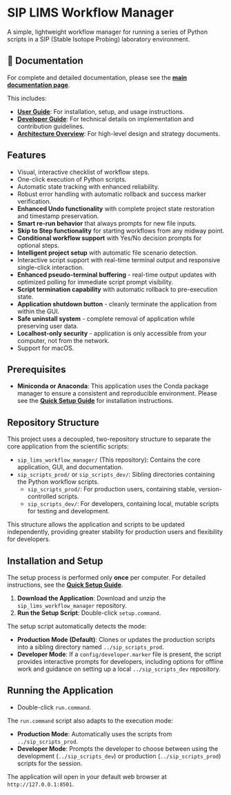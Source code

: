 # SIP LIMS Workflow Manager

A simple, lightweight workflow manager for running a series of Python scripts in a SIP (Stable Isotope Probing) laboratory environment.

## 📖 Documentation

For complete and detailed documentation, please see the **[main documentation page](docs/index.md)**.

This includes:
- **[User Guide](docs/user_guide)**: For installation, setup, and usage instructions.
- **[Developer Guide](docs/developer_guide)**: For technical details on implementation and contribution guidelines.
- **[Architecture Overview](docs/architecture)**: For high-level design and strategy documents.

## Features

-   Visual, interactive checklist of workflow steps.
-   One-click execution of Python scripts.
-   Automatic state tracking with enhanced reliability.
-   Robust error handling with automatic rollback and success marker verification.
-   **Enhanced Undo functionality** with complete project state restoration and timestamp preservation.
-   **Smart re-run behavior** that always prompts for new file inputs.
-   **Skip to Step functionality** for starting workflows from any midway point.
-   **Conditional workflow support** with Yes/No decision prompts for optional steps.
-   **Intelligent project setup** with automatic file scenario detection.
-   Interactive script support with real-time terminal output and responsive single-click interaction.
-   **Enhanced pseudo-terminal buffering** - real-time output updates with optimized polling for immediate script prompt visibility.
-   **Script termination capability** with automatic rollback to pre-execution state.
-   **Application shutdown button** - cleanly terminate the application from within the GUI.
-   **Safe uninstall system** - complete removal of application while preserving user data.
-   **Localhost-only security** - application is only accessible from your computer, not from the network.
-   Support for macOS.

## Prerequisites

-   **Miniconda or Anaconda**: This application uses the Conda package manager to ensure a consistent and reproducible environment. Please see the **[Quick Setup Guide](docs/user_guide/QUICK_SETUP_GUIDE.md)** for installation instructions.

## Repository Structure

This project uses a decoupled, two-repository structure to separate the core application from the scientific scripts:

-   `sip_lims_workflow_manager/` (This repository): Contains the core application, GUI, and documentation.
-   `sip_scripts_prod/` or `sip_scripts_dev/`: Sibling directories containing the Python workflow scripts.
    -   `sip_scripts_prod/`: For production users, containing stable, version-controlled scripts.
    -   `sip_scripts_dev/`: For developers, containing local, mutable scripts for testing and development.

This structure allows the application and scripts to be updated independently, providing greater stability for production users and flexibility for developers.

## Installation and Setup

The setup process is performed only **once** per computer. For detailed instructions, see the **[Quick Setup Guide](docs/user_guide/QUICK_SETUP_GUIDE.md)**.

1.  **Download the Application**: Download and unzip the `sip_lims_workflow_manager` repository.
2.  **Run the Setup Script**: Double-click `setup.command`.

The setup script automatically detects the mode:
-   **Production Mode (Default)**: Clones or updates the production scripts into a sibling directory named `../sip_scripts_prod`.
-   **Developer Mode**: If a `config/developer.marker` file is present, the script provides interactive prompts for developers, including options for offline work and guidance on setting up a local `../sip_scripts_dev` repository.

## Running the Application

-   Double-click `run.command`.

The `run.command` script also adapts to the execution mode:
-   **Production Mode**: Automatically uses the scripts from `../sip_scripts_prod`.
-   **Developer Mode**: Prompts the developer to choose between using the development (`../sip_scripts_dev`) or production (`../sip_scripts_prod`) scripts for the session.

The application will open in your default web browser at `http://127.0.0.1:8501`.
